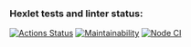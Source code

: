 ### Hexlet tests and linter status:
[![Actions Status](https://github.com/NatalyaReva/frontend-project-lvl1/workflows/hexlet-check/badge.svg)](https://github.com/NatalyaReva/frontend-project-lvl1/actions)
[![Maintainability](https://api.codeclimate.com/v1/badges/dfc50c2d88cd46d069c1/maintainability)](https://codeclimate.com/github/NatalyaReva/frontend-project-lvl1/maintainability)
[![Node CI](https://github.com/NatalyaReva/frontend-project-lvl1/workflows/Node%20CI/badge.svg)](https://github.com/NatalyaReva/frontend-project-lvl1/actions)




